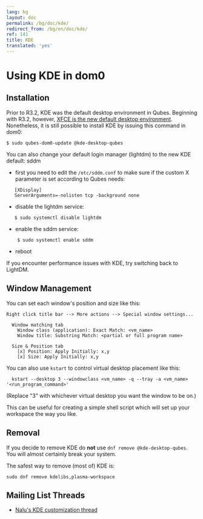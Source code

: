 ```yaml
---
lang: bg
layout: doc
permalink: /bg/doc/kde/
redirect_from: /bg/en/doc/kde/
ref: 141
title: KDE
translated: 'yes'
---
```


Using KDE in dom0
=================

Installation
------------

Prior to R3.2, KDE was the default desktop environment in Qubes. Beginning with
R3.2, however, [XFCE is the new default desktop environment](/bg/doc/releases/3.2/release-notes/). Nonetheless, it is
still possible to install KDE by issuing this command in dom0:

    $ sudo qubes-dom0-update @kde-desktop-qubes

You can also change your default login manager (lightdm) to the new KDE default: sddm

 * first you need to edit the `/etc/sddm.conf` to make sure if the custom X parameter is set according to Qubes needs:

~~~
   [XDisplay]
   ServerArguments=-nolisten tcp -background none
~~~

 * disable the lightdm service:

~~~  
   $ sudo systemctl disable lightdm
~~~  

 * enable the sddm service:

~~~
    $ sudo systemctl enable sddm
~~~

 * reboot

If you encounter performance issues with KDE, try switching back to LightDM.

Window Management
-----------------

You can set each window's position and size like this:

~~~
Right click title bar --> More actions --> Special window settings...

  Window matching tab
    Window class (application): Exact Match: <vm_name>
    Window title: Substring Match: <partial or full program name>

  Size & Position tab
    [x] Position: Apply Initially: x,y
    [x] Size: Apply Initially: x,y
~~~

You can also use `kstart` to control virtual desktop placement like this:

~~~
  kstart --desktop 3 --windowclass <vm_name> -q --tray -a <vm_name> '<run_program_command>'
~~~

(Replace "3" with whichever virtual desktop you want the window to be
on.)

This can be useful for creating a simple shell script which will set up your
workspace the way you like.

Removal
------------

If you decide to remove KDE do **not** use `dnf remove @kde-desktop-qubes`. You will almost certainly break your system.

The safest way to remove (most of) KDE is:
~~~
sudo dnf remove kdelibs,plasma-workspace
~~~


Mailing List Threads
--------------------

 * [Nalu's KDE customization thread](https://groups.google.com/d/topic/qubes-users/KhfzF19NG1s/discussion)